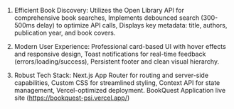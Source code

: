 1. Efficient Book Discovery:
     Utilizes the Open Library API for comprehensive book searches,
     Implements debounced search (300-500ms delay) to optimize API calls,
     Displays key metadata: title, authors, publication year, and book covers.

2. Modern User Experience:
   Professional card-based UI with hover effects and responsive design,
   Toast notifications for real-time feedback (errors/loading/success),
   Persistent footer and clean visual hierarchy.

3. Robust Tech Stack:
   Next.js App Router for routing and server-side capabilities,
   Custom CSS for streamlined styling,
   Context API for state management,
   Vercel-optimized deployment. 
BookQuest Application live site (https://bookquest-psi.vercel.app/)
